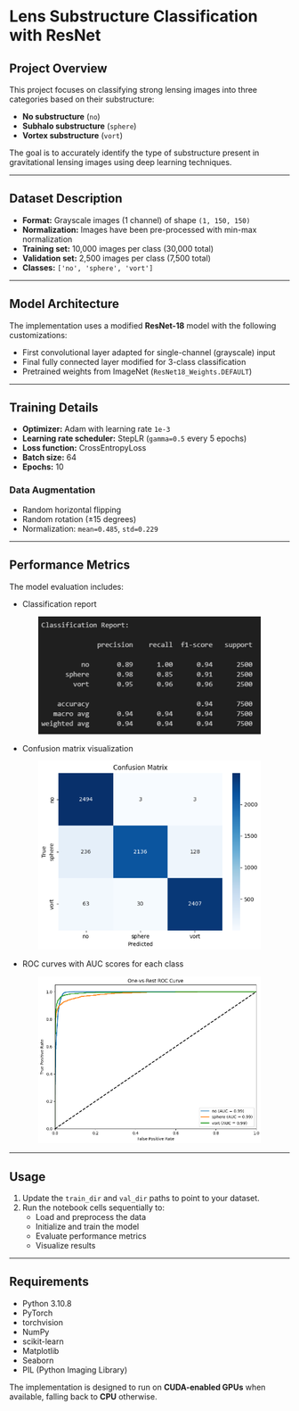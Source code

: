 # Lens Substructure Classification with ResNet

## Project Overview
This project focuses on classifying strong lensing images into three categories based on their substructure:

- **No substructure** (`no`)
- **Subhalo substructure** (`sphere`)
- **Vortex substructure** (`vort`)

The goal is to accurately identify the type of substructure present in gravitational lensing images using deep learning techniques.

---

## Dataset Description

- **Format:** Grayscale images (1 channel) of shape `(1, 150, 150)`
- **Normalization:** Images have been pre-processed with min-max normalization
- **Training set:** 10,000 images per class (30,000 total)
- **Validation set:** 2,500 images per class (7,500 total)
- **Classes:** `['no', 'sphere', 'vort']`

---

## Model Architecture

The implementation uses a modified **ResNet-18** model with the following customizations:

- First convolutional layer adapted for single-channel (grayscale) input
- Final fully connected layer modified for 3-class classification
- Pretrained weights from ImageNet (`ResNet18_Weights.DEFAULT`)

---

## Training Details

- **Optimizer:** Adam with learning rate `1e-3`
- **Learning rate scheduler:** StepLR (`gamma=0.5` every 5 epochs)
- **Loss function:** CrossEntropyLoss
- **Batch size:** 64
- **Epochs:** 10

### Data Augmentation

- Random horizontal flipping
- Random rotation (±15 degrees)
- Normalization: `mean=0.485`, `std=0.229`

---

## Performance Metrics

The model evaluation includes:

- Classification report
<p align="center">
  <img src="Test1_assets/Task1_CR.png" width="400"/>
</p>

- Confusion matrix visualization
<p align="center">
  <img src="Test1_assets/Task1_CM.png" width="400"/>
</p>

- ROC curves with AUC scores for each class
<p align="center">
  <img src="Test1_assets/Task1_ROC.png" width="400"/>
</p>

---

## Usage

1. Update the `train_dir` and `val_dir` paths to point to your dataset.
2. Run the notebook cells sequentially to:
   - Load and preprocess the data
   - Initialize and train the model
   - Evaluate performance metrics
   - Visualize results

---

## Requirements

- Python 3.10.8
- PyTorch
- torchvision
- NumPy
- scikit-learn
- Matplotlib
- Seaborn
- PIL (Python Imaging Library)

The implementation is designed to run on **CUDA-enabled GPUs** when available, falling back to **CPU** otherwise.
